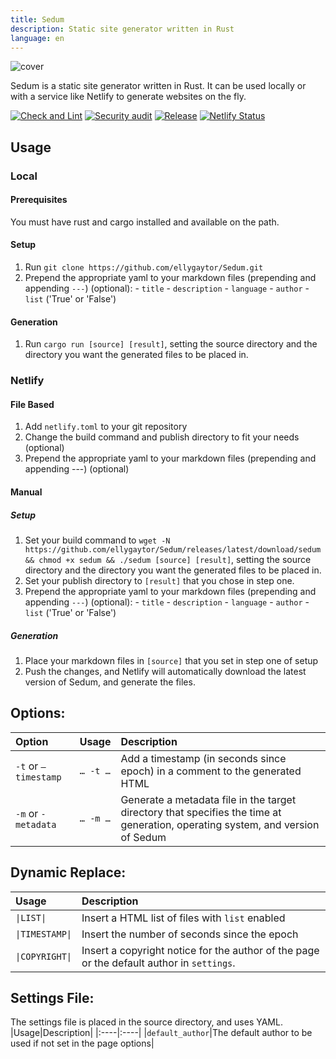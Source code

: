 ```yaml
---
title: Sedum
description: Static site generator written in Rust
language: en
---
```

![cover](https://user-images.githubusercontent.com/33349740/135699024-5e643074-e58e-4b9a-bbaf-2ea1501b3ff6.png)

Sedum is a static site generator written in Rust. It can be used locally or with a service like Netlify to generate websites on the fly.

[![Check and Lint](https://github.com/ellygaytor/Sedum/actions/workflows/check_and_lint.yaml/badge.svg)](https://github.com/ellygaytor/Sedum/actions/workflows/check_and_lint.yaml) [![Security audit](https://github.com/ellygaytor/Sedum/actions/workflows/audit.yml/badge.svg)](https://github.com/ellygaytor/Sedum/actions/workflows/audit.yml) [![Release](https://github.com/ellygaytor/Sedum/actions/workflows/release.yml/badge.svg)](https://github.com/ellygaytor/Sedum/actions/workflows/release.yml) [![Netlify Status](https://api.netlify.com/api/v1/badges/23dd963b-38ec-4f1c-8d1a-7ab1fb373bc2/deploy-status)](https://app.netlify.com/sites/sedum/deploys)

## Usage

### Local

#### Prerequisites
You must have rust and cargo installed and available on the path.

#### Setup
  1. Run `git clone https://github.com/ellygaytor/Sedum.git`
  2. Prepend the appropriate yaml to your markdown files (prepending and appending `---`) (optional):
    - `title`
    - `description`
    - `language`
    - `author`
    - `list` ('True' or 'False')
#### Generation
  1. Run `cargo run [source] [result]`, setting the source directory and the directory you want the generated files to be placed in.

### Netlify

#### File Based

  1. Add `netlify.toml` to your git repository
  2. Change the build command and publish directory to fit your needs (optional)
  3. Prepend the appropriate yaml to your markdown files (prepending and appending ---) (optional)

#### Manual

##### Setup
  1. Set your build command to `wget -N https://github.com/ellygaytor/Sedum/releases/latest/download/sedum && chmod +x sedum && ./sedum [source] [result]`, setting the source directory and the directory you want the generated files to be placed in.
  2. Set your publish directory to `[result]` that you chose in step one.
  3. Prepend the appropriate yaml to your markdown files (prepending and appending `---`) (optional):
    - `title`
    - `description`
    - `language`
    - `author`
    - `list` ('True' or 'False')

##### Generation
  1. Place your markdown files in `[source]` that you set in step one of setup
  2. Push the changes, and Netlify will automatically download the latest version of Sedum, and generate the files.

## Options:
|Option|Usage|Description|
|:----|:----|:----|
|`-t` or `—timestamp`|`… -t …`|Add a timestamp (in seconds since epoch) in a comment to the generated HTML|
|`-m` or `-metadata`|`… -m …`|Generate a metadata file in the target directory that specifies the time at generation, operating system, and version of Sedum|

## Dynamic Replace:
|Usage|Description|
|:----|:----|
|`\|LIST\|`|Insert a HTML list of files with `list` enabled|
|`\|TIMESTAMP\|`|Insert the number of seconds since the epoch|
|`\|COPYRIGHT\|`|Insert a copyright notice for the author of the page or the default author in `settings`.|

## Settings File:
The settings file is placed in the source directory, and uses YAML.
|Usage|Description|
|:----|:----|
|`default_author`|The default author to be used if not set in the page options|